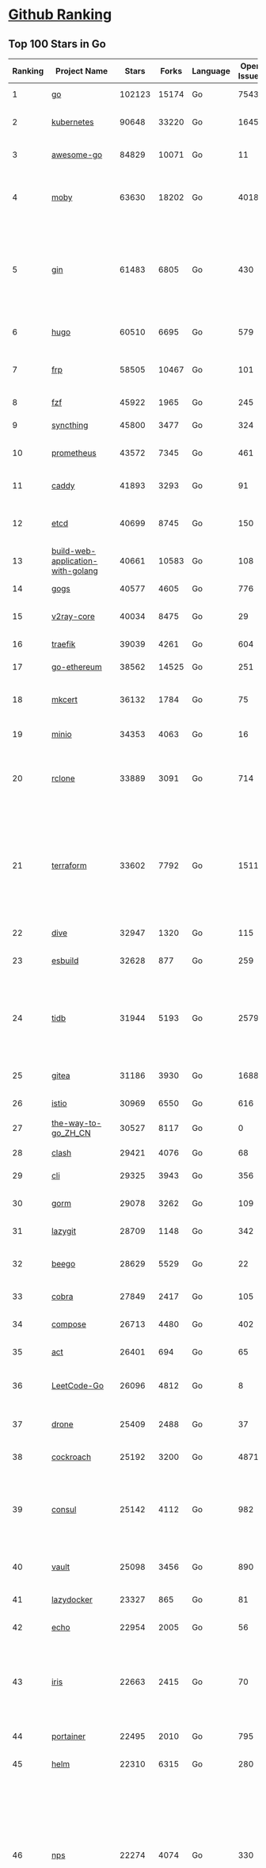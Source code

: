 [Github Ranking](../README.md)
==========

## Top 100 Stars in Go

| Ranking | Project Name | Stars | Forks | Language | Open Issues | Description | Last Commit |
| ------- | ------------ | ----- | ----- | -------- | ----------- | ----------- | ----------- |
| 1 | [go](https://github.com/golang/go) | 102123 | 15174 | Go | 7543 | The Go programming language | 2022-07-28T21:13:41Z |
| 2 | [kubernetes](https://github.com/kubernetes/kubernetes) | 90648 | 33220 | Go | 1645 | Production-Grade Container Scheduling and Management | 2022-07-29T11:56:58Z |
| 3 | [awesome-go](https://github.com/avelino/awesome-go) | 84829 | 10071 | Go | 11 | A curated list of awesome Go frameworks, libraries and software | 2022-07-29T07:18:09Z |
| 4 | [moby](https://github.com/moby/moby) | 63630 | 18202 | Go | 4018 | Moby Project - a collaborative project for the container ecosystem to assemble container-based systems | 2022-07-29T11:52:18Z |
| 5 | [gin](https://github.com/gin-gonic/gin) | 61483 | 6805 | Go | 430 | Gin is a HTTP web framework written in Go (Golang). It features a Martini-like API with much better performance -- up to 40 times faster. If you need smashing performance, get yourself some Gin. | 2022-07-28T10:38:34Z |
| 6 | [hugo](https://github.com/gohugoio/hugo) | 60510 | 6695 | Go | 579 | The world’s fastest framework for building websites. | 2022-07-29T08:04:55Z |
| 7 | [frp](https://github.com/fatedier/frp) | 58505 | 10467 | Go | 101 | A fast reverse proxy to help you expose a local server behind a NAT or firewall to the internet. | 2022-07-22T11:27:52Z |
| 8 | [fzf](https://github.com/junegunn/fzf) | 45922 | 1965 | Go | 245 | :cherry_blossom: A command-line fuzzy finder | 2022-07-29T12:01:40Z |
| 9 | [syncthing](https://github.com/syncthing/syncthing) | 45800 | 3477 | Go | 324 | Open Source Continuous File Synchronization | 2022-07-28T20:08:38Z |
| 10 | [prometheus](https://github.com/prometheus/prometheus) | 43572 | 7345 | Go | 461 | The Prometheus monitoring system and time series database. | 2022-07-29T08:48:53Z |
| 11 | [caddy](https://github.com/caddyserver/caddy) | 41893 | 3293 | Go | 91 | Fast, multi-platform web server with automatic HTTPS | 2022-07-29T02:12:04Z |
| 12 | [etcd](https://github.com/etcd-io/etcd) | 40699 | 8745 | Go | 150 | Distributed reliable key-value store for the most critical data of a distributed system | 2022-07-29T07:47:43Z |
| 13 | [build-web-application-with-golang](https://github.com/astaxie/build-web-application-with-golang) | 40661 | 10583 | Go | 108 | A golang ebook intro how to build a web with golang | 2022-07-11T02:32:29Z |
| 14 | [gogs](https://github.com/gogs/gogs) | 40577 | 4605 | Go | 776 | Gogs is a painless self-hosted Git service | 2022-07-26T10:56:55Z |
| 15 | [v2ray-core](https://github.com/v2ray/v2ray-core) | 40034 | 8475 | Go | 29 | A platform for building proxies to bypass network restrictions. | 2022-07-29T03:02:18Z |
| 16 | [traefik](https://github.com/traefik/traefik) | 39039 | 4261 | Go | 604 | The Cloud Native Application Proxy | 2022-07-29T10:23:18Z |
| 17 | [go-ethereum](https://github.com/ethereum/go-ethereum) | 38562 | 14525 | Go | 251 | Official Go implementation of the Ethereum protocol | 2022-07-29T10:20:27Z |
| 18 | [mkcert](https://github.com/FiloSottile/mkcert) | 36132 | 1784 | Go | 75 | A simple zero-config tool to make locally trusted development certificates with any names you'd like. | 2022-06-22T00:33:41Z |
| 19 | [minio](https://github.com/minio/minio) | 34353 | 4063 | Go | 16 | Multi-Cloud :cloud: Object Storage  | 2022-07-29T07:18:34Z |
| 20 | [rclone](https://github.com/rclone/rclone) | 33889 | 3091 | Go | 714 | "rsync for cloud storage" - Google Drive, S3, Dropbox, Backblaze B2, One Drive, Swift, Hubic, Wasabi, Google Cloud Storage, Yandex Files | 2022-07-29T08:45:30Z |
| 21 | [terraform](https://github.com/hashicorp/terraform) | 33602 | 7792 | Go | 1511 | Terraform enables you to safely and predictably create, change, and improve infrastructure. It is an open source tool that codifies APIs into declarative configuration files that can be shared amongst team members, treated as code, edited, reviewed, and versioned. | 2022-07-29T09:50:44Z |
| 22 | [dive](https://github.com/wagoodman/dive) | 32947 | 1320 | Go | 115 | A tool for exploring each layer in a docker image | 2022-07-26T22:17:01Z |
| 23 | [esbuild](https://github.com/evanw/esbuild) | 32628 | 877 | Go | 259 | An extremely fast JavaScript and CSS bundler and minifier | 2022-07-28T15:57:11Z |
| 24 | [tidb](https://github.com/pingcap/tidb) | 31944 | 5193 | Go | 2579 | TiDB is an open-source, cloud-native, distributed, MySQL-Compatible database for elastic scale and real-time analytics. Try free: https://tidbcloud.com/free-trial | 2022-07-29T12:00:29Z |
| 25 | [gitea](https://github.com/go-gitea/gitea) | 31186 | 3930 | Go | 1688 | Git with a cup of tea, painless self-hosted git service | 2022-07-29T12:00:35Z |
| 26 | [istio](https://github.com/istio/istio) | 30969 | 6550 | Go | 616 | Connect, secure, control, and observe services. | 2022-07-29T11:19:48Z |
| 27 | [the-way-to-go_ZH_CN](https://github.com/unknwon/the-way-to-go_ZH_CN) | 30527 | 8117 | Go | 0 | 《The Way to Go》中文译本，中文正式名《Go 入门指南》 | 2022-07-20T07:40:03Z |
| 28 | [clash](https://github.com/Dreamacro/clash) | 29421 | 4076 | Go | 68 | A rule-based tunnel in Go. | 2022-07-28T12:27:53Z |
| 29 | [cli](https://github.com/cli/cli) | 29325 | 3943 | Go | 356 | GitHub’s official command line tool | 2022-07-28T15:27:21Z |
| 30 | [gorm](https://github.com/go-gorm/gorm) | 29078 | 3262 | Go | 109 | The fantastic ORM library for Golang, aims to be developer friendly | 2022-07-27T05:59:47Z |
| 31 | [lazygit](https://github.com/jesseduffield/lazygit) | 28709 | 1148 | Go | 342 | simple terminal UI for git commands | 2022-07-29T07:09:21Z |
| 32 | [beego](https://github.com/beego/beego) | 28629 | 5529 | Go | 22 | beego is an open-source, high-performance web framework for the Go programming language. | 2022-07-29T10:59:46Z |
| 33 | [cobra](https://github.com/spf13/cobra) | 27849 | 2417 | Go | 105 | A Commander for modern Go CLI interactions | 2022-07-27T18:55:31Z |
| 34 | [compose](https://github.com/docker/compose) | 26713 | 4480 | Go | 402 | Define and run multi-container applications with Docker | 2022-07-29T09:36:26Z |
| 35 | [act](https://github.com/nektos/act) | 26401 | 694 | Go | 65 | Run your GitHub Actions locally 🚀 | 2022-07-29T09:53:58Z |
| 36 | [LeetCode-Go](https://github.com/halfrost/LeetCode-Go) | 26096 | 4812 | Go | 8 | ✅ Solutions to LeetCode by Go, 100% test coverage, runtime beats 100% / LeetCode 题解 | 2022-07-23T06:02:28Z |
| 37 | [drone](https://github.com/harness/drone) | 25409 | 2488 | Go | 37 | Drone is a Container-Native, Continuous Delivery Platform | 2022-07-28T17:06:48Z |
| 38 | [cockroach](https://github.com/cockroachdb/cockroach) | 25192 | 3200 | Go | 4871 | CockroachDB - the open source, cloud-native distributed SQL database. | 2022-07-29T11:38:25Z |
| 39 | [consul](https://github.com/hashicorp/consul) | 25142 | 4112 | Go | 982 | Consul is a distributed, highly available, and data center aware solution to connect and configure applications across dynamic, distributed infrastructure. | 2022-07-29T00:55:59Z |
| 40 | [vault](https://github.com/hashicorp/vault) | 25098 | 3456 | Go | 890 | A tool for secrets management, encryption as a service, and privileged access management | 2022-07-29T08:44:29Z |
| 41 | [lazydocker](https://github.com/jesseduffield/lazydocker) | 23327 | 865 | Go | 81 | The lazier way to manage everything docker | 2022-07-24T21:50:09Z |
| 42 | [echo](https://github.com/labstack/echo) | 22954 | 2005 | Go | 56 | High performance, minimalist Go web framework | 2022-07-23T09:04:23Z |
| 43 | [iris](https://github.com/kataras/iris) | 22663 | 2415 | Go | 70 | The fastest HTTP/2 Go Web Framework. Easy to learn. Fast development with Code you control. Unbeatable cost-performance ratio :leaves: :rocket: \| 谢谢 \| | 2022-07-29T05:01:13Z |
| 44 | [portainer](https://github.com/portainer/portainer) | 22495 | 2010 | Go | 795 | Making Docker and Kubernetes management easy. | 2022-07-29T11:17:53Z |
| 45 | [helm](https://github.com/helm/helm) | 22310 | 6315 | Go | 280 | The Kubernetes Package Manager | 2022-07-28T19:58:16Z |
| 46 | [nps](https://github.com/ehang-io/nps) | 22274 | 4074 | Go | 330 | 一款轻量级、高性能、功能强大的内网穿透代理服务器。支持tcp、udp、socks5、http等几乎所有流量转发，可用来访问内网网站、本地支付接口调试、ssh访问、远程桌面，内网dns解析、内网socks5代理等等……，并带有功能强大的web管理端。a lightweight, high-performance, powerful intranet penetration proxy server, with a powerful web management terminal. | 2022-05-26T07:41:46Z |
| 47 | [ngrok](https://github.com/inconshreveable/ngrok) | 21947 | 4055 | Go | 258 | Introspected tunnels to localhost | 2022-05-17T08:00:28Z |
| 48 | [hub](https://github.com/github/hub) | 21929 | 2329 | Go | 227 | A command-line tool that makes git easier to use with GitHub. | 2022-07-10T13:53:02Z |
| 49 | [faas](https://github.com/openfaas/faas) | 21860 | 1778 | Go | 24 | OpenFaaS - Serverless Functions Made Simple | 2022-07-22T17:04:58Z |
| 50 | [nsq](https://github.com/nsqio/nsq) | 21660 | 2744 | Go | 54 | A realtime distributed messaging platform | 2022-07-16T17:03:21Z |
| 51 | [photoprism](https://github.com/photoprism/photoprism) | 21567 | 1198 | Go | 296 | AI-Powered Photos App for the Decentralized Web 🌈💎✨ | 2022-07-28T19:26:22Z |
| 52 | [fiber](https://github.com/gofiber/fiber) | 21139 | 1087 | Go | 32 | ⚡️ Express inspired web framework written in Go | 2022-07-29T11:54:45Z |
| 53 | [logrus](https://github.com/sirupsen/logrus) | 20984 | 2157 | Go | 4 | Structured, pluggable logging for Go. | 2022-07-19T12:36:03Z |
| 54 | [docker_practice](https://github.com/yeasy/docker_practice) | 20876 | 5352 | Go | 3 | Learn and understand Docker&Container technologies, with real DevOps practice! | 2022-07-20T08:56:45Z |
| 55 | [k3s](https://github.com/k3s-io/k3s) | 20571 | 1814 | Go | 328 | Lightweight Kubernetes | 2022-07-29T07:20:15Z |
| 56 | [croc](https://github.com/schollz/croc) | 20192 | 879 | Go | 80 | Easily and securely send things from one computer to another :crocodile: :package: | 2022-07-17T08:43:54Z |
| 57 | [viper](https://github.com/spf13/viper) | 20078 | 1717 | Go | 343 | Go configuration with fangs | 2022-07-23T07:29:37Z |
| 58 | [vegeta](https://github.com/tsenart/vegeta) | 19929 | 1232 | Go | 81 | HTTP load testing tool and library. It's over 9000! | 2022-07-19T06:53:45Z |
| 59 | [micro](https://github.com/zyedidia/micro) | 19877 | 1030 | Go | 607 | A modern and intuitive terminal-based text editor | 2022-07-24T21:14:54Z |
| 60 | [go-patterns](https://github.com/tmrts/go-patterns) | 19688 | 1835 | Go | 13 | Curated list of Go design patterns, recipes and idioms | 2022-06-11T02:58:08Z |
| 61 | [croc](https://github.com/schollz/croc) | 20192 | 879 | Go | 80 | Easily and securely send things from one computer to another :crocodile: :package: | 2022-07-17T08:43:54Z |
| 62 | [viper](https://github.com/spf13/viper) | 20078 | 1717 | Go | 343 | Go configuration with fangs | 2022-07-23T07:29:37Z |
| 63 | [vegeta](https://github.com/tsenart/vegeta) | 19929 | 1232 | Go | 81 | HTTP load testing tool and library. It's over 9000! | 2022-07-19T06:53:45Z |
| 64 | [micro](https://github.com/zyedidia/micro) | 19877 | 1030 | Go | 607 | A modern and intuitive terminal-based text editor | 2022-07-24T21:14:54Z |
| 65 | [go-patterns](https://github.com/tmrts/go-patterns) | 19688 | 1835 | Go | 13 | Curated list of Go design patterns, recipes and idioms | 2022-06-11T02:58:08Z |
| 66 | [rancher](https://github.com/rancher/rancher) | 19617 | 2616 | Go | 2042 | Complete container management platform | 2022-07-28T21:49:05Z |
| 67 | [go-zero](https://github.com/zeromicro/go-zero) | 19494 | 2842 | Go | 64 | A cloud-native Go microservices framework with cli tool for productivity. | 2022-07-29T11:18:08Z |
| 68 | [delve](https://github.com/go-delve/delve) | 18904 | 1916 | Go | 103 | Delve is a debugger for the Go programming language. | 2022-07-29T10:00:32Z |
| 69 | [cli](https://github.com/urfave/cli) | 18745 | 1600 | Go | 138 | A simple, fast, and fun package for building command line apps in Go | 2022-07-29T07:32:18Z |
| 70 | [go-micro](https://github.com/asim/go-micro) | 18745 | 2135 | Go | 80 | A Go microservices framework | 2022-07-29T11:23:31Z |
| 71 | [dapr](https://github.com/dapr/dapr) | 18674 | 1456 | Go | 283 | Dapr is a portable, event-driven, runtime for building distributed applications across cloud and edge. | 2022-07-28T22:04:40Z |
| 72 | [lux](https://github.com/iawia002/lux) | 18505 | 2226 | Go | 370 | 👾 Fast and simple video download library and CLI tool written in Go | 2022-07-26T11:18:08Z |
| 73 | [kratos](https://github.com/go-kratos/kratos) | 18475 | 3541 | Go | 68 | Your ultimate Go microservices framework for the cloud-native era. | 2022-07-29T10:44:05Z |
| 74 | [dgraph](https://github.com/dgraph-io/dgraph) | 18273 | 1382 | Go | 21 | Native GraphQL Database with graph backend | 2022-07-21T23:35:59Z |
| 75 | [fasthttp](https://github.com/valyala/fasthttp) | 18146 | 1523 | Go | 42 | Fast HTTP package for Go. Tuned for high performance. Zero memory allocations in hot paths. Up to 10x faster than net/http | 2022-07-28T17:15:48Z |
| 76 | [learn-go-with-tests](https://github.com/quii/learn-go-with-tests) | 18061 | 2357 | Go | 27 | Learn Go with test-driven development | 2022-07-25T06:59:44Z |
| 77 | [harbor](https://github.com/goharbor/harbor) | 17954 | 4132 | Go | 650 | An open source trusted cloud native registry project that stores, signs, and scans content. | 2022-07-29T11:48:39Z |
| 78 | [fyne](https://github.com/fyne-io/fyne) | 17807 | 976 | Go | 407 | Cross platform GUI in Go inspired by Material Design | 2022-07-26T19:45:13Z |
| 79 | [websocket](https://github.com/gorilla/websocket) | 17695 | 2943 | Go | 26 | A fast, well-tested and widely used WebSocket implementation for Go. | 2022-07-12T15:37:30Z |
| 80 | [advanced-go-programming-book](https://github.com/chai2010/advanced-go-programming-book) | 17392 | 2991 | Go | 54 | :books: 《Go语言高级编程》开源图书，涵盖CGO、Go汇编语言、RPC实现、Protobuf插件实现、Web框架实现、分布式系统等高阶主题(完稿) | 2022-07-24T06:21:51Z |
| 81 | [restic](https://github.com/restic/restic) | 17387 | 1175 | Go | 380 | Fast, secure, efficient backup program | 2022-07-23T22:56:05Z |
| 82 | [v2ray-core](https://github.com/v2fly/v2ray-core) | 17370 | 2951 | Go | 43 | A platform for building proxies to bypass network restrictions. | 2022-07-28T22:03:12Z |
| 83 | [k6](https://github.com/grafana/k6) | 17296 | 904 | Go | 334 | A modern load testing tool, using Go and JavaScript - https://k6.io | 2022-07-28T14:33:44Z |
| 84 | [k9s](https://github.com/derailed/k9s) | 17280 | 1087 | Go | 288 | 🐶 Kubernetes CLI To Manage Your Clusters In Style! | 2022-07-26T13:54:46Z |
| 85 | [testify](https://github.com/stretchr/testify) | 17159 | 1286 | Go | 239 | A toolkit with common assertions and mocks that plays nicely with the standard library | 2022-07-28T09:17:58Z |
| 86 | [colly](https://github.com/gocolly/colly) | 17082 | 1433 | Go | 126 | Elegant Scraper and Crawler Framework for Golang | 2022-07-06T08:13:52Z |
| 87 | [mux](https://github.com/gorilla/mux) | 17063 | 1554 | Go | 10 | A powerful HTTP router and URL matcher for building Go web servers with 🦍 | 2022-07-24T12:51:13Z |
| 88 | [gotty](https://github.com/yudai/gotty) | 17035 | 1312 | Go | 98 | Share your terminal as a web application | 2022-07-23T08:55:01Z |
| 89 | [loki](https://github.com/grafana/loki) | 16624 | 2064 | Go | 388 | Like Prometheus, but for logs. | 2022-07-29T10:34:30Z |
| 90 | [filebrowser](https://github.com/filebrowser/filebrowser) | 16618 | 2090 | Go | 194 | 📂 Web File Browser | 2022-07-22T13:32:39Z |
| 91 | [grpc-go](https://github.com/grpc/grpc-go) | 16486 | 3666 | Go | 119 | The Go language implementation of gRPC. HTTP/2 based RPC | 2022-07-28T23:38:04Z |
| 92 | [zap](https://github.com/uber-go/zap) | 16475 | 1186 | Go | 83 | Blazing fast, structured, leveled logging in Go. | 2022-07-25T15:13:48Z |
| 93 | [websocketd](https://github.com/joewalnes/websocketd) | 16306 | 974 | Go | 36 | Turn any program that uses STDIN/STDOUT into a WebSocket server. Like inetd, but for WebSockets.  | 2022-02-16T15:00:22Z |
| 94 | [xbar](https://github.com/matryer/xbar) | 16218 | 640 | Go | 114 | Put the output from any script or program into your macOS Menu Bar (the BitBar reboot) | 2022-06-13T10:23:41Z |
| 95 | [jaeger](https://github.com/jaegertracing/jaeger) | 16123 | 1942 | Go | 318 | CNCF Jaeger, a Distributed Tracing Platform | 2022-07-28T19:45:03Z |
| 96 | [goreplay](https://github.com/buger/goreplay) | 15784 | 1617 | Go | 240 | GoReplay is an open-source tool for capturing and replaying live HTTP traffic into a test environment in order to continuously test your system with real data. It can be used to increase confidence in code deployments, configuration changes and infrastructure changes. | 2022-07-28T06:37:41Z |
| 97 | [charts](https://github.com/helm/charts) | 15444 | 17241 | Go | 0 | ⚠️(OBSOLETE) Curated applications for Kubernetes | 2022-02-20T14:09:39Z |
| 98 | [Cloudreve](https://github.com/cloudreve/Cloudreve) | 15358 | 2684 | Go | 235 | 🌩支持多家云存储的云盘系统 (Self-hosted file management and sharing system, supports multiple storage providers) | 2022-07-28T07:38:20Z |
| 99 | [redis](https://github.com/go-redis/redis) | 15005 | 1856 | Go | 140 | Type-safe Redis client for Golang | 2022-07-29T11:43:46Z |
| 100 | [fx](https://github.com/antonmedv/fx) | 14978 | 425 | Go | 11 | Terminal JSON viewer | 2022-07-05T12:06:44Z |

